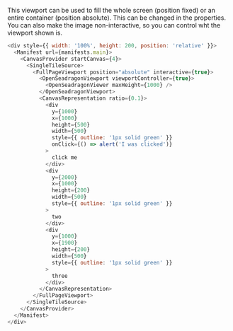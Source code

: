 This viewport can be used to fill the whole screen (position fixed) or an entire container (position absolute). This can
be changed in the properties. You can also make the image non-interactive, so you can control wht the viewport shown is.

```js
<div style={{ width: '100%', height: 200, position: 'relative' }}>
  <Manifest url={manifests.main}>
    <CanvasProvider startCanvas={4}>
      <SingleTileSource>
        <FullPageViewport position="absolute" interactive={true}>
          <OpenSeadragonViewport viewportController={true}>
            <OpenSeadragonViewer maxHeight={1000} />
          </OpenSeadragonViewport>
          <CanvasRepresentation ratio={0.1}>
            <div
              y={1000}
              x={1000}
              height={500}
              width={500}
              style={{ outline: '1px solid green' }}
              onClick={() => alert('I was clicked')}
            >
              click me
            </div>
            <div
              y={2000}
              x={1000}
              height={200}
              width={500}
              style={{ outline: '1px solid green' }}
            >
              two
            </div>
            <div
              y={1000}
              x={1900}
              height={200}
              width={500}
              style={{ outline: '1px solid green' }}
            >
              three
            </div>
          </CanvasRepresentation>
        </FullPageViewport>
      </SingleTileSource>
    </CanvasProvider>
  </Manifest>
</div>
```
